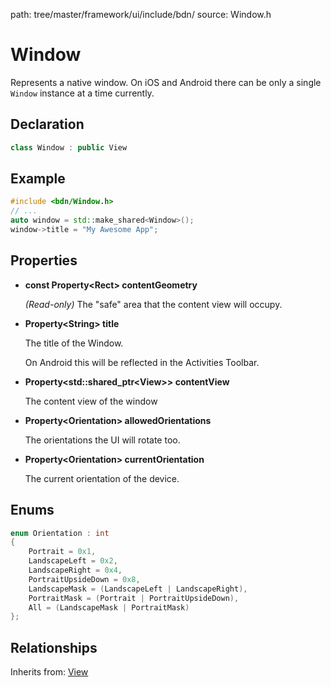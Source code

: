 path: tree/master/framework/ui/include/bdn/
source: Window.h

# Window

Represents a native window. On iOS and Android there can be only a single `Window` instance at a time currently.

## Declaration

```C++
class Window : public View
```

## Example

```C++
#include <bdn/Window.h>
// ...
auto window = std::make_shared<Window>();
window->title = "My Awesome App";
```

## Properties

* **const Property<Rect\> contentGeometry**

	*(Read-only)* The "safe" area that the content view will occupy. 

* **Property<String\> title**

	The title of the Window. 

	On Android this will be reflected in the Activities Toolbar. 

* **Property<std::shared_ptr<View\>\> contentView**

	The content view of the window

* **Property<Orientation\> allowedOrientations**

	The orientations the UI will rotate too.

* **Property<Orientation\> currentOrientation**

	The current orientation of the device.

## Enums

```C++
enum Orientation : int
{
    Portrait = 0x1,
    LandscapeLeft = 0x2,
    LandscapeRight = 0x4,
    PortraitUpsideDown = 0x8,
    LandscapeMask = (LandscapeLeft | LandscapeRight),
    PortraitMask = (Portrait | PortraitUpsideDown),
    All = (LandscapeMask | PortraitMask)
};
```

## Relationships

Inherits from: [View](view.md)
 